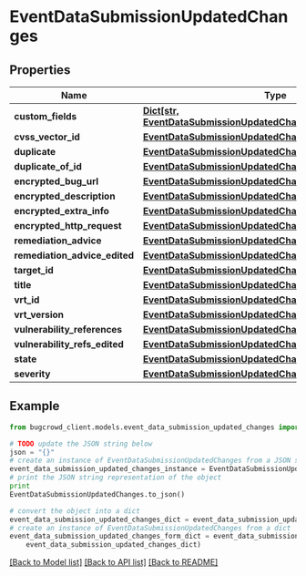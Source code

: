 # EventDataSubmissionUpdatedChanges


## Properties

Name | Type | Description | Notes
------------ | ------------- | ------------- | -------------
**custom_fields** | [**Dict[str, EventDataSubmissionUpdatedChangesCustomFieldsValue]**](EventDataSubmissionUpdatedChangesCustomFieldsValue.md) |  | [optional] 
**cvss_vector_id** | [**EventDataSubmissionUpdatedChangesCvssVectorId**](EventDataSubmissionUpdatedChangesCvssVectorId.md) |  | [optional] 
**duplicate** | [**EventDataSubmissionUpdatedChangesDuplicate**](EventDataSubmissionUpdatedChangesDuplicate.md) |  | [optional] 
**duplicate_of_id** | [**EventDataSubmissionUpdatedChangesCvssVectorId**](EventDataSubmissionUpdatedChangesCvssVectorId.md) |  | [optional] 
**encrypted_bug_url** | [**EventDataSubmissionUpdatedChangesEncryptedBugUrl**](EventDataSubmissionUpdatedChangesEncryptedBugUrl.md) |  | [optional] 
**encrypted_description** | [**EventDataSubmissionUpdatedChangesEncryptedBugUrl**](EventDataSubmissionUpdatedChangesEncryptedBugUrl.md) |  | [optional] 
**encrypted_extra_info** | [**EventDataSubmissionUpdatedChangesEncryptedBugUrl**](EventDataSubmissionUpdatedChangesEncryptedBugUrl.md) |  | [optional] 
**encrypted_http_request** | [**EventDataSubmissionUpdatedChangesEncryptedBugUrl**](EventDataSubmissionUpdatedChangesEncryptedBugUrl.md) |  | [optional] 
**remediation_advice** | [**EventDataSubmissionUpdatedChangesCustomFieldsValue**](EventDataSubmissionUpdatedChangesCustomFieldsValue.md) |  | [optional] 
**remediation_advice_edited** | [**EventDataSubmissionUpdatedChangesDuplicate**](EventDataSubmissionUpdatedChangesDuplicate.md) |  | [optional] 
**target_id** | [**EventDataSubmissionUpdatedChangesCvssVectorId**](EventDataSubmissionUpdatedChangesCvssVectorId.md) |  | [optional] 
**title** | [**EventDataSubmissionUpdatedChangesTitle**](EventDataSubmissionUpdatedChangesTitle.md) |  | [optional] 
**vrt_id** | [**EventDataSubmissionUpdatedChangesCustomFieldsValue**](EventDataSubmissionUpdatedChangesCustomFieldsValue.md) |  | [optional] 
**vrt_version** | [**EventDataSubmissionUpdatedChangesTitle**](EventDataSubmissionUpdatedChangesTitle.md) |  | [optional] 
**vulnerability_references** | [**EventDataSubmissionUpdatedChangesCustomFieldsValue**](EventDataSubmissionUpdatedChangesCustomFieldsValue.md) |  | [optional] 
**vulnerability_refs_edited** | [**EventDataSubmissionUpdatedChangesDuplicate**](EventDataSubmissionUpdatedChangesDuplicate.md) |  | [optional] 
**state** | [**EventDataSubmissionUpdatedChangesCustomFieldsValue**](EventDataSubmissionUpdatedChangesCustomFieldsValue.md) |  | [optional] 
**severity** | [**EventDataSubmissionUpdatedChangesSeverity**](EventDataSubmissionUpdatedChangesSeverity.md) |  | [optional] 

## Example

```python
from bugcrowd_client.models.event_data_submission_updated_changes import EventDataSubmissionUpdatedChanges

# TODO update the JSON string below
json = "{}"
# create an instance of EventDataSubmissionUpdatedChanges from a JSON string
event_data_submission_updated_changes_instance = EventDataSubmissionUpdatedChanges.from_json(json)
# print the JSON string representation of the object
print
EventDataSubmissionUpdatedChanges.to_json()

# convert the object into a dict
event_data_submission_updated_changes_dict = event_data_submission_updated_changes_instance.to_dict()
# create an instance of EventDataSubmissionUpdatedChanges from a dict
event_data_submission_updated_changes_form_dict = event_data_submission_updated_changes.from_dict(
    event_data_submission_updated_changes_dict)
```
[[Back to Model list]](../README.md#documentation-for-models) [[Back to API list]](../README.md#documentation-for-api-endpoints) [[Back to README]](../README.md)


